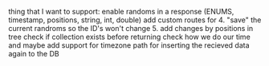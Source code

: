 thing that I want to support:
enable randoms in a response 
    (ENUMS, timestamp, positions, string, int, double)
add custom routes for 
4. "save" the current randroms so the ID's won't change
5. add changes by positions in tree
check if collection exists before returning
check how we do our time and maybe add support for timezone
path for inserting the recieved data again to the DB